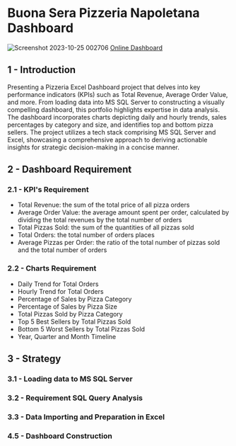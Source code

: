 # **Buona Sera Pizzeria Napoletana Dashboard**
![Screenshot 2023-10-25 002706](https://github.com/felipebita/pizza_sales/assets/44379044/7baeb298-5c80-41f1-b11e-65f1862c19dd)
[Online Dashboard](https://1drv.ms/x/s!Ag85YM9fWhRfgrc0rie3399y8WQv9A?e=bkHLwG)
## **1 - Introduction**
Presenting a Pizzeria Excel Dashboard project that delves into key performance indicators (KPIs) such as Total Revenue, Average Order Value, and more. From loading data into MS SQL Server to constructing a visually compelling dashboard, this portfolio highlights expertise in data analysis. The dashboard incorporates charts depicting daily and hourly trends, sales percentages by category and size, and identifies top and bottom pizza sellers. The project utilizes a tech stack comprising MS SQL Server and Excel, showcasing a comprehensive approach to deriving actionable insights for strategic decision-making in a concise manner.  

## **2 - Dashboard Requirement**
### **2.1 - KPI's Requirement**
*  Total Revenue: the sum of the total price of all pizza orders
*  Average Order Value: the average amount spent per order, calculated by dividing the total revenues by the total number of orders
*  Total Pizzas Sold: the sum of the quantities of all pizzas sold
*  Total Orders: the total number of orders places
*  Average Pizzas per Order: the ratio of the total number of pizzas sold and the total number of orders

### **2.2 - Charts Requirement**
*  Daily Trend for Total Orders
*  Hourly Trend for Total Orders
*  Percentage of Sales by Pizza Category
*  Percentage of Sales by Pizza Size
*  Total Pizzas Sold by Pizza Category
*  Top 5 Best Sellers by Total Pizzas Sold
*  Bottom 5 Worst Sellers by Total Pizzas Sold
*  Year, Quarter and Month Timeline

## **3 - Strategy**
### **3.1 - Loading data to MS SQL Server**
### **3.2 - Requirement SQL Query Analysis**
### **3.3 - Data Importing and Preparation in Excel**
### **4.5 - Dashboard Construction**

